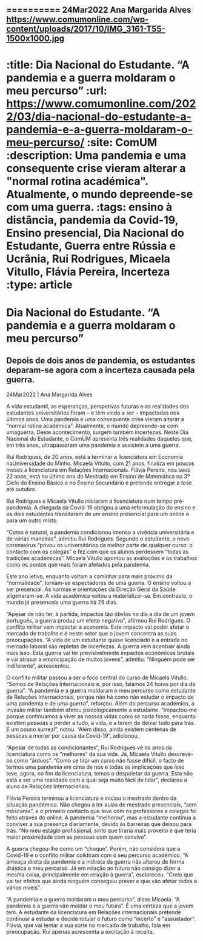 
==========
24Mar2022
Ana Margarida Alves
https://www.comumonline.com/wp-content/uploads/2017/10/IMG_3161-T55-1500x1000.jpg
---
:title: Dia Nacional do Estudante. “A pandemia e a guerra moldaram o meu percurso”
:url: https://www.comumonline.com/2022/03/dia-nacional-do-estudante-a-pandemia-e-a-guerra-moldaram-o-meu-percurso/
:site: ComUM
:description: Uma pandemia e uma consequente crise vieram alterar a "normal rotina académica". Atualmente, o mundo depreende-se com uma guerra.
:tags: ensino à distância, pandemia da Covid-19, Ensino presencial, Dia Nacional do Estudante, Guerra entre Rússia e Ucrânia, Rui Rodrigues, Micaela Vitullo, Flávia Pereira, Incerteza
:type: article
==========


# **Dia Nacional do Estudante. “A pandemia e a guerra moldaram o meu percurso”**

## Depois de dois anos de pandemia, os estudantes deparam-se agora com a incerteza causada pela guerra.

24Mar2022 | Ana Margarida Alves

A vida estudantil, as esperanças, perspetivas futuras e as realidades dos estudantes universitários foram – e têm vindo a ser – impactadas nos últimos anos. Uma pandemia e uma consequente crise vieram alterar a “normal rotina académica”. Atualmente, o mundo depreende-se com umaguerra. Deste acontecimento, surgem também incertezas. Neste Dia Nacional do Estudante, o ComUM apresenta três realidades daqueles que, em três anos, ultrapassaram uma pandemia e assistem a uma guerra.

Rui Rodrigues, de 20 anos, está a terminar a licenciatura em Economia naUniversidade do Minho. Micaela Vitullo, com 21 anos, finaliza em poucos meses a licenciatura em Relações Internacionais. Flávia Pereira, nos seus 22 anos, está no último ano do Mestrado em Ensino de Matemática no 3º Ciclo do Ensino Básico e no Ensino Secundário e pretende entregar a tese até outubro.

Rui Rodrigues e Micaela Vitullo iniciaram a licenciatura num tempo pré-pandemia. A chegada da Covid-19 obrigou a uma reformulação do ensino e os dois estudantes transitaram de um ensino presencial para um online e para um outro misto.

“Como é natural, a pandemia condicionou imenso a vivência universitária e de várias maneiras”, admitiu Rui Rodrigues. Segundo o estudante, o novo coronavírus “privou os universitários da melhor parte de qualquer curso: o contacto com os colegas” e fez com que os alunos perdessem “todas as tradições académicas”. Micaela Vitullo apontou as avaliações e os trabalhos como os pontos que mais foram afetados pela pandemia.

Este ano letivo, enquanto voltam a caminhar para mais próximo da “normalidade”, tornam-se espectadores de uma guerra. O ensino voltou a ser presencial. As normas e orientações da Direção Geral da Saúde aligeiraram-se. A vida académica voltou a materializar-se. Em contraste, o mundo já presenceia uma guerra há 29 dias.

“Apesar de não ter, à partida, impactos tão óbvios no dia a dia de um jovem português, a guerra produz um efeito negativo”, afirmou Rui Rodrigues. O conflito militar vem impactar a economia. Este impacto vai poder afetar o mercado de trabalho e é neste setor que o jovem concentra as suas preocupações. “A vida de um estudante quase licenciado e a entrada no mercado laboral são repletas de incertezas. A guerra vem acentuar ainda mais isso. Esta guerra vai ter previsivelmente impactos económicos brutais e vai atrasar a emancipação de muitos jovens”, admitiu. “Ninguém pode ser indiferente”, acrescentou.

O conflito militar passou a ser o foco central do curso de Micaela Vitullo. “Somos de Relações Internacionais e, por isso, falamos 24 horas por dia da guerra”. “A pandemia e a guerra moldaram o meu percurso como estudante de Relações Internacionais, porque não há como não estudar o impacto de uma pandemia e de uma guerra”, reforçou. Além do percurso académico, a invasão militar também afetou psicologicamente a estudante. “Impactou-me porque continuamos a viver as nossas vidas como se nada fosse, enquanto existem pessoas a perder a tudo, a vida, e a terem de deixar tudo para trás. É um pouco surreal”, notou. “Além disso, ainda existem centenas de pessoas a morrer por causa da Covid-19”, adicionou.

“Apesar de todas as condicionantes”, Rui Rodrigues vê os anos da licenciatura como os “melhores” da sua vida. Já, Micaela Vitullo descreve-os como “árduos”. “Como se tirar um curso não fosse difícil, o facto de termos uma pandemia em cima de nós e todas as implicações que isso teve, agora, no fim da licenciatura, temos o despoletar da guerra. Esta não está a ser uma realidade com a qual seja muito fácil de lidar”, declarou a aluna de Relações Internacionais.

Flávia Pereira terminou a licenciatura e iniciou o mestrado dentro da situação pandémica. Não chegou a ter aulas de mestrado presenciais, “sem máscaras”, e o primeiro contacto que teve com os professores e colegas foi feito através do online. A pandemia “melhorou”, mas a estudante continua a conviver a sua presença diariamente, devido às barreiras que deixou para trás. “No meu estágio profissional, sinto que tiraria mais proveito e que teria maior proximidade com as pessoas com quem convivo”.

A guerra chegou-lhe como um “choque”. Porém, não considera que a Covid-19 e o conflito militar colidiram com o seu percurso académico. “A ameaça direta da pandemia e a indireta da guerra não alterou de forma drástica o meu percurso. Já em relação ao futuro não consigo dizer a mesma coisa, principalmente em relação à guerra”, esclareceu. “Creio que vai ter efeitos que ainda ninguém conseguiu prever e que vão afetar todos a vários níveis”.

“A pandemia e a guerra moldaram o meu percurso”, disse Micaela. “A pandemia e a guerra vão moldar o meu futuro”. É uma certeza que a jovem tem. A estudante da licenciatura em Relações internacionais pretende continuar a estudar e decide rotular o futuro como “incerto” e “assustador”. Flávia, que vai tentar a sua sorte no mercado de trabalho, fala em preocupação. Rui apenas acrescenta a excitação à receita.

